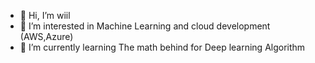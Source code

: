 - 👋 Hi, I’m wiil
- 👀 I’m interested in Machine Learning and cloud development (AWS,Azure)
- 🌱 I’m currently learning  The math  behind for  Deep learning Algorithm  

<!---
will851126/will851126 is a ✨ special ✨ repository because its `README.md` (this file) appears on your GitHub profile.
You can click the Preview link to take a look at your changes.
--->
